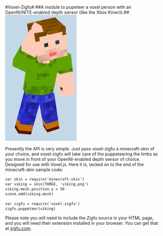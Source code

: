 #Voxel-Zigfu#
##A module to pupeteer a voxel person with an OpenNI/NITE-enabled depth sensor (like the Xbox Kinect).##
![Screenshot](screenshot.jpg)

Presently the API is very simple.  Just pass voxel-zigfu a minecraft-skin of your choice, and voxel-zigfu will take care of the puppeteering the limbs as you move in front of your OpenNI-enabled depth sensor of choice.  Designed for use with Voxel.js.  Here it is, tacked on to the end of the minecraft-skin sample code:

	var skin = require('minecraft-skin')
	var viking = skin(THREE, 'viking.png')
	viking.mesh.position.y = 50
	scene.add(viking.mesh)

	var zigfu = require('voxel-zigfu')
	zigfu.puppeteer(viking)
Please note you will need to include the Zigfu source in your HTML page, and you will need their extension installed in your browser.  You can get that at [zigfu.com](http://zigfu.com/).